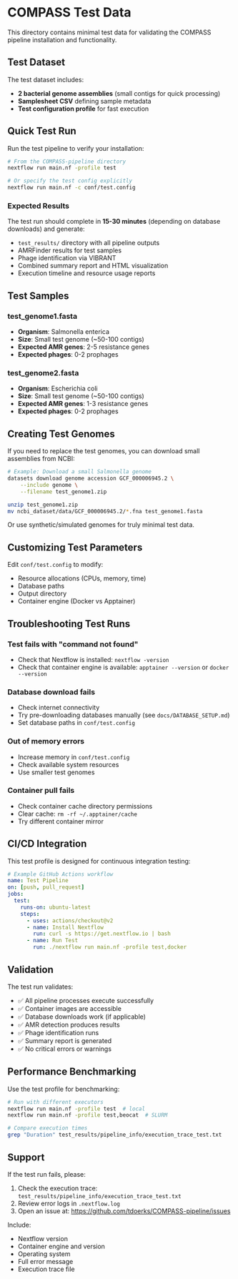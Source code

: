 # COMPASS Test Data

This directory contains minimal test data for validating the COMPASS pipeline installation and functionality.

## Test Dataset

The test dataset includes:
- **2 bacterial genome assemblies** (small contigs for quick processing)
- **Samplesheet CSV** defining sample metadata
- **Test configuration profile** for fast execution

## Quick Test Run

Run the test pipeline to verify your installation:

```bash
# From the COMPASS-pipeline directory
nextflow run main.nf -profile test

# Or specify the test config explicitly
nextflow run main.nf -c conf/test.config
```

### Expected Results

The test run should complete in **15-30 minutes** (depending on database downloads) and generate:

- `test_results/` directory with all pipeline outputs
- AMRFinder results for test samples
- Phage identification via VIBRANT
- Combined summary report and HTML visualization
- Execution timeline and resource usage reports

## Test Samples

### test_genome1.fasta
- **Organism**: Salmonella enterica
- **Size**: Small test genome (~50-100 contigs)
- **Expected AMR genes**: 2-5 resistance genes
- **Expected phages**: 0-2 prophages

### test_genome2.fasta
- **Organism**: Escherichia coli
- **Size**: Small test genome (~50-100 contigs)
- **Expected AMR genes**: 1-3 resistance genes
- **Expected phages**: 0-2 prophages

## Creating Test Genomes

If you need to replace the test genomes, you can download small assemblies from NCBI:

```bash
# Example: Download a small Salmonella genome
datasets download genome accession GCF_000006945.2 \
    --include genome \
    --filename test_genome1.zip

unzip test_genome1.zip
mv ncbi_dataset/data/GCF_000006945.2/*.fna test_genome1.fasta
```

Or use synthetic/simulated genomes for truly minimal test data.

## Customizing Test Parameters

Edit `conf/test.config` to modify:
- Resource allocations (CPUs, memory, time)
- Database paths
- Output directory
- Container engine (Docker vs Apptainer)

## Troubleshooting Test Runs

### Test fails with "command not found"
- Check that Nextflow is installed: `nextflow -version`
- Check that container engine is available: `apptainer --version` or `docker --version`

### Database download fails
- Check internet connectivity
- Try pre-downloading databases manually (see `docs/DATABASE_SETUP.md`)
- Set database paths in `conf/test.config`

### Out of memory errors
- Increase memory in `conf/test.config`
- Check available system resources
- Use smaller test genomes

### Container pull fails
- Check container cache directory permissions
- Clear cache: `rm -rf ~/.apptainer/cache`
- Try different container mirror

## CI/CD Integration

This test profile is designed for continuous integration testing:

```yaml
# Example GitHub Actions workflow
name: Test Pipeline
on: [push, pull_request]
jobs:
  test:
    runs-on: ubuntu-latest
    steps:
      - uses: actions/checkout@v2
      - name: Install Nextflow
        run: curl -s https://get.nextflow.io | bash
      - name: Run Test
        run: ./nextflow run main.nf -profile test,docker
```

## Validation

The test run validates:
- ✅ All pipeline processes execute successfully
- ✅ Container images are accessible
- ✅ Database downloads work (if applicable)
- ✅ AMR detection produces results
- ✅ Phage identification runs
- ✅ Summary report is generated
- ✅ No critical errors or warnings

## Performance Benchmarking

Use the test profile for benchmarking:

```bash
# Run with different executors
nextflow run main.nf -profile test  # local
nextflow run main.nf -profile test,beocat  # SLURM

# Compare execution times
grep "Duration" test_results/pipeline_info/execution_trace_test.txt
```

## Support

If the test run fails, please:
1. Check the execution trace: `test_results/pipeline_info/execution_trace_test.txt`
2. Review error logs in `.nextflow.log`
3. Open an issue at: https://github.com/tdoerks/COMPASS-pipeline/issues

Include:
- Nextflow version
- Container engine and version
- Operating system
- Full error message
- Execution trace file
